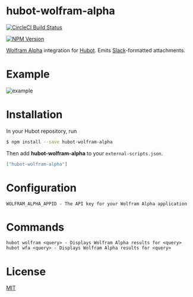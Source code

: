 # hubot-wolfram-alpha

[![CircleCI Build Status](https://img.shields.io/circleci/project/github/t-richards/hubot-wolfram-alpha/master.svg?style=flat-square)](https://circleci.com/gh/t-richards/hubot-wolfram-alpha)

[![NPM Version](https://img.shields.io/npm/v/hubot-wolfram-alpha.svg?style=flat-square)](https://www.npmjs.com/package/hubot-wolfram-alpha)

[Wolfram Alpha][wfa] integration for [Hubot][hubot]. Emits [Slack][slack]-formatted attachments.

# Example

![example](https://cloud.githubusercontent.com/assets/3905798/19982108/18195ff0-a1db-11e6-966a-ebea0dfd8770.png)

# Installation

In your Hubot repository, run

```bash
$ npm install --save hubot-wolfram-alpha
```

Then add **hubot-wolfram-alpha** to your `external-scripts.json`.

```json
["hubot-wolfram-alpha"]
```

# Configuration

```
WOLFRAM_ALPHA_APPID - The API key for your Wolfram Alpha application
```

# Commands

```
hubot wolfram <query> - Displays Wolfram Alpha results for <query>
hubot wfa <query> - Displays Wolfram Alpha results for <query>
```

# License

[MIT][license]

[hubot]: https://hubot.github.com/
[license]: LICENSE
[slack]: https://slack.com/
[wfa]: http://www.wolframalpha.com/
